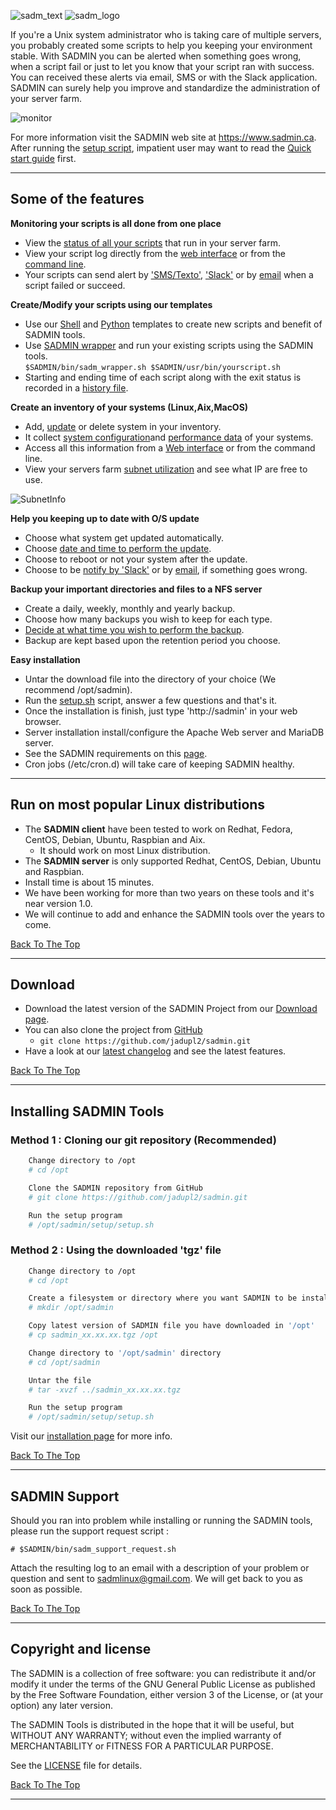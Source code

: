 <a name="top_of_page"></a> 

![sadm_text](https://sadmin.ca/assets/img/logo/sadmin_logo_88x88.png "SADMIN Logo")
![sadm_logo](https://sadmin.ca/assets/img/logo/sadmin_text_343x93.png "SADMIN Text Logo")

If you're a Unix system administrator who is taking care of multiple servers, you probably 
created some scripts to help you keeping your environment stable. 
With SADMIN you can be alerted when something goes wrong, when a script fail or just to let you 
know that your script ran with success. You can received these alerts via email, SMS or with the
Slack application. 
SADMIN can surely help you improve and standardize the administration of your server farm.

![monitor](https://sadmin.ca/assets/img/index_monitor.png "SADMIN monitor page")

For more information visit the SADMIN web site at <https://www.sadmin.ca>.  
After running the [setup script](https://sadmin.ca/_pages/man/sadm-setup-sh), impatient user may want to read the 
[Quick start guide](https://sadmin.ca/_pages/quickstart/) first.

---

## Some of the features

  
**Monitoring your scripts is all done from one place**   

* View the [status of all your scripts](https://sadmin.ca/assets/img/webui/scripts_status.png) that run in your server farm.  
* View your script log directly from the [web interface](https://sadmin.ca/assets/img/webui/view_logs.png) or from the [command line](https://sadmin.ca/assets/img/cmdline/cat_log.png).  
* Your scripts can send alert by ['SMS/Texto'](https://sadmin.ca/assets/img/sms/textbelt_step10_sms_receive.png), ['Slack'](https://sadmin.ca/assets/img/slack/slack_warning.png) or by [email](https://sadmin.ca/assets/img/mail/sysmon_mail_notification.png)  when a script failed or succeed.   


**Create/Modify your scripts using our templates**  

* Use our [Shell](https://sadmin.ca/_pages/man/sadm-template-sh) and [Python](https://sadmin.ca/_pages/man/sadm-template-py) 
templates to create new scripts and benefit of SADMIN tools.  
* Use [SADMIN wrapper](https://sadmin.ca/_pages/man/sadm-wrapper) and run your existing scripts using the SADMIN tools.  
  `$SADMIN/bin/sadm_wrapper.sh $SADMIN/usr/bin/yourscript.sh`  
* Starting and ending time of each script along with the exit status is recorded in a 
[history file](https://sadmin.ca/assets/img/files/rch_file_format.png). 


**Create an inventory of your systems (Linux,Aix,MacOS)**   

* Add, [update](https://www.sadmin.ca/img/sadm_server_update.png) or delete system in your inventory.  
* It collect [system configuration](https://www.sadmin.ca/img/sadmin_web_interface.png)and [performance data](https://www.sadmin.ca/img/sadm_nmon_rrd_update_cpu_graph.png) of your systems.  
* Access all this information from a [Web interface](https://www.sadmin.ca/img/sadmin_main_screen.png) or from the command line.  
* View your servers farm [subnet utilization](https://www.sadmin.ca/img/sadm_view_subnet.png) and see what IP are free to use.  

![SubnetInfo](https://sadmin.ca/assets/img/webui/view_subnet.png "SADMIN Subnet Information")


**Help you keeping up to date with O/S update**  

* Choose what system get updated automatically.  
* Choose [date and time to perform the update](https://www.sadmin.ca/img/sadm_osupdate_screen.png).  
* Choose to reboot or not your system after the update.  
* Choose to be [notify by 'Slack'](https://www.sadmin.ca/img/slack_warning.png) or by [email](https://www.sadmin.ca/img/mail_notification.png), if something goes wrong.  


**Backup your important directories and files to a NFS server**  

* Create a daily, weekly, monthly and yearly backup.  
* Choose how many backups you wish to keep for each type.  
* [Decide at what time you wish to perform the backup](https://sadmin.ca/img/sadm_server_backup.png).  
* Backup are kept based upon the retention period you choose.  


**Easy installation**  

* Untar the download file into the directory of your choice (We recommend /opt/sadmin).  
* Run the [setup.sh](https://sadmin.ca/_pages/man/install_guide) script, answer a few questions and that's it.  
* Once the installation is finish, just type 'http://sadmin' in your web browser.  
* Server installation install/configure the Apache Web server and MariaDB server.  
* See the SADMIN requirements on this [page](https://sadmin.ca/_pages/requirements).  
* Cron jobs (/etc/cron.d) will take care of keeping SADMIN healthy.



---

## Run on most popular Linux distributions  

* The **SADMIN client** have been tested to work on Redhat, Fedora, CentOS, Debian, Ubuntu, Raspbian and Aix.
  * It should work on most Linux distribution.
* The **SADMIN server**  is only supported Redhat, CentOS, Debian, Ubuntu and Raspbian. 
* Install time is about 15 minutes.
* We have been working for more than two years on these tools and it's near version 1.0. 
* We will continue to add and enhance the SADMIN tools over the years to come.  

[Back To The Top](#top_of_page)


---

## Download

* Download the latest version of the SADMIN Project from our [Download page](https://sadmin.ca/_pages/download/).
* You can also clone the project from [GitHub](https://github.com/jadupl2/sadmin)
    * `git clone https://github.com/jadupl2/sadmin.git`  
* Have a look at our [latest changelog](https://sadmin.ca/_pages/changelog/) and see the latest features.

[Back To The Top](#top_of_page)


---

## Installing SADMIN Tools

### Method 1 : Cloning our git repository (Recommended)

```bash
    Change directory to /opt
    # cd /opt

    Clone the SADMIN repository from GitHub
    # git clone https://github.com/jadupl2/sadmin.git  

    Run the setup program
    # /opt/sadmin/setup/setup.sh
```


### Method 2 : Using the downloaded 'tgz' file

```bash
    Change directory to /opt
    # cd /opt

    Create a filesystem or directory where you want SADMIN to be install
    # mkdir /opt/sadmin

    Copy latest version of SADMIN file you have downloaded in '/opt'  
    # cp sadmin_xx.xx.xx.tgz /opt  

    Change directory to '/opt/sadmin' directory  
    # cd /opt/sadmin  

    Untar the file
    # tar -xvzf ../sadmin_xx.xx.xx.tgz

    Run the setup program
    # /opt/sadmin/setup/setup.sh
```

Visit our [installation page](https://sadmin.ca/_pages/install/) for more info.

[Back To The Top](#top_of_page)   

---

## SADMIN Support

Should you ran into problem while installing or running the SADMIN tools, please run the 
support request script :

```
# $SADMIN/bin/sadm_support_request.sh
```

Attach the resulting log to an email with a description of your problem or question and sent to 
[sadmlinux@gmail.com](mailto:sadmlinux@gmail.com).
We will get back to you as soon as possible.

[Back To The Top](#top_of_page)

---

## Copyright and license  

The SADMIN is a collection of free software: you can redistribute it and/or modify it under the terms of the GNU General Public License as published by the Free Software Foundation, either version 3 of the License, or (at your option) any later version. 

The SADMIN Tools is distributed in the hope that it will be useful, but WITHOUT ANY WARRANTY; 
without even the implied warranty of MERCHANTABILITY or FITNESS FOR A PARTICULAR PURPOSE.  

See the [LICENSE](LICENSE) file for details.

[Back To The Top](#top_of_page)

---

